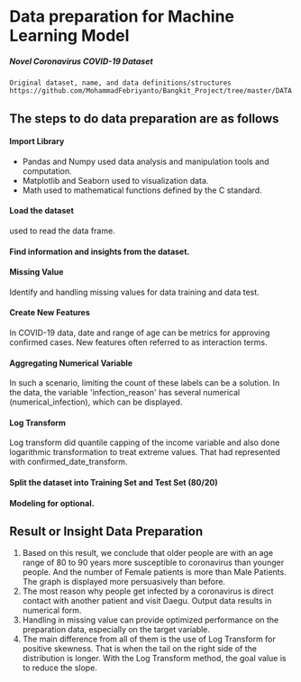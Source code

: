 # Data preparation for Machine Learning Model

##### Novel Coronavirus COVID-19 Dataset
    Original dataset, name, and data definitions/structures
    https://github.com/MohammadFebriyanto/Bangkit_Project/tree/master/DATA

## The steps to do data preparation are as follows

#### Import Library
- Pandas and Numpy used data analysis and manipulation tools and computation.
- Matplotlib and Seaborn used to visualization data.
- Math used to mathematical functions defined by the C standard.

#### Load the dataset
used to read the data frame.

#### Find information and insights from the dataset.

#### Missing Value
Identify and handling missing values for data training and data test.

#### Create New Features
In COVID-19 data, date and range of age can be metrics for approving confirmed cases. New features often referred to as interaction terms.

#### Aggregating Numerical Variable
In such a scenario, limiting the count of these labels can be a solution. In the data, the variable 'infection_reason' has several numerical (numerical_infection), which can be displayed.

#### Log Transform
Log transform did quantile capping of the income variable and also done logarithmic transformation to treat extreme values. That had represented with confirmed_date_transform.

#### Split the dataset into Training Set and Test Set (80/20) 

#### Modeling for optional.

## Result or Insight Data Preparation

1. Based on this result, we conclude that older people are with an age range of 80 to 90 years more susceptible to coronavirus than younger people. And the number of Female patients is more than Male Patients. The graph is displayed more persuasively than before.
2. The most reason why people get infected by a coronavirus is direct contact with another patient and visit Daegu. Output data results in numerical form.
3. Handling in missing value can provide optimized performance on the preparation data, especially on the target variable.
4. The main difference from all of them is the use of Log Transform for positive skewness. That is when the tail on the right side of the distribution is longer. With the Log Transform method, the goal value is to reduce the slope.
